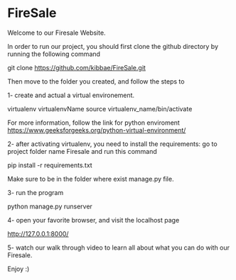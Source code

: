 # FireSale
Welcome to our Firesale Website.

In order to run our project, you should first clone the github directory 
by running the following command

git clone https://github.com/kibbae/FireSale.git

Then move to the folder you created, and follow the steps to 

1- create and actual a virtual environement. 

virtualenv virtualenvName
source virtualenv_name/bin/activate   

For more information, follow the link for python enviroment https://www.geeksforgeeks.org/python-virtual-environment/


2- after activating virtualenv, you need to install the requirements:
go to project folder name Firesale and run this command

pip install -r requirements.txt 

Make sure to be in the folder where exist manage.py file.

3- run the program

python manage.py runserver

4- open your favorite browser, and visit the localhost page 

http://127.0.0.1:8000/

5- watch our walk through video to learn all about what you can do with our Firesale.

Enjoy :)
